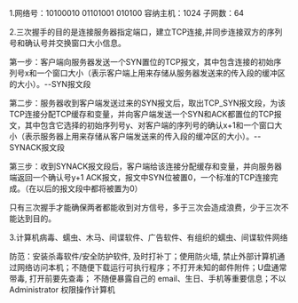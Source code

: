 1.网络号：10100010 01101001 010100
容纳主机：1024
子网数：64

2.三次握手的目的是连接服务器指定端口，建立TCP连接,并同步连接双方的序列号和确认号并交换窗口大小信息。

第一步：客户端向服务器发送一个SYN置位的TCP报文，其中包含连接的初始序列号x和一个窗口大小（表示客户端上用来存储从服务器发送来的传入段的缓冲区的大小）。--SYN报文段

第二步：服务器收到客户端发送过来的SYN报文后，取出TCP_SYN报文段，为该TCP连接分配TCP缓存和变量，并向客户端发送一个SYN和ACK都置位的TCP报文，其中包含它选择的初始序列号y、对客户端的序列号的确认x+1和一个窗口大小（表示服务器上用来存储从客户端发送来的传入段的缓冲区的大小）。--SYNACK报文段

第三步：收到SYNACK报文段后，客户端给该连接分配缓存和变量，并向服务器端返回一个确认号y+1 ACK报文，报文中SYN位被置0，一个标准的TCP连接完成。（在以后的报文段中都将被置为0）

只有三次握手才能确保两者都能收到对方信号，多于三次会造成浪费，少于三次不能达到目的。

3.计算机病毒、蠕虫、木马、间谍软件、广告软件、有组织的蠕虫、间谍软件网络

防范：安装杀毒软件/安全防护软件, 及时打补丁；使用防火墙, 禁止外部计算机通过网络访问本机；不随便下载运行可执行程序；不打开未知的邮件附件；U盘通常带毒, 打开前要先查毒； 不随便暴露自己的 email、生日、手机等重要信息；不以 Administrator 权限操作计算机 